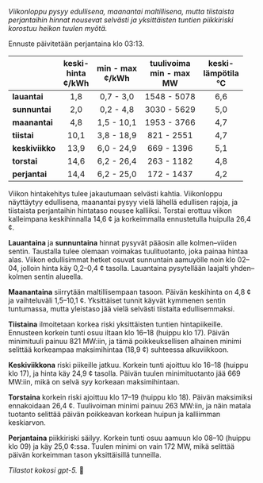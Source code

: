 *Viikonloppu pysyy edullisena, maanantai maltillisena, mutta tiistaista perjantaihin hinnat nousevat selvästi ja yksittäisten tuntien piikkiriski korostuu heikon tuulen myötä.*

Ennuste päivitetään perjantaina klo 03:13.

|  | keski-<br>hinta<br>¢/kWh | min - max<br>¢/kWh | tuulivoima<br>min - max<br>MW | keski-<br>lämpötila<br>°C |
|:-------------|:----------------:|:----------------:|:-------------:|:-------------:|
| **lauantai** | 1,8 | 0,7 - 3,0 | 1548 - 5078 | 6,6 |
| **sunnuntai** | 2,0 | 0,2 - 4,8 | 3030 - 5629 | 5,0 |
| **maanantai** | 4,8 | 1,5 - 10,1 | 1953 - 3766 | 4,7 |
| **tiistai** | 10,1 | 3,8 - 18,9 | 821 - 2551 | 4,7 |
| **keskiviikko** | 13,9 | 6,0 - 24,9 | 669 - 1396 | 5,1 |
| **torstai** | 14,6 | 6,2 - 26,4 | 263 - 1182 | 4,8 |
| **perjantai** | 14,4 | 6,2 - 25,0 | 172 - 1437 | 4,2 |

Viikon hintakehitys tulee jakautumaan selvästi kahtia. Viikonloppu näyttäytyy edullisena, maanantai pysyy vielä lähellä edullisen rajoja, ja tiistaista perjantaihin hintataso nousee kalliiksi. Torstai erottuu viikon kalleimpana keskihinnalla 14,6 ¢ ja korkeimmalla ennustetulla huipulla 26,4 ¢.

**Lauantaina** ja **sunnuntaina** hinnat pysyvät pääosin alle kolmen–viiden sentin. Taustalla tulee olemaan voimakas tuulituotanto, joka painaa hintaa alas. Viikon edullisimmat hetket osuvat sunnuntain aamuyölle noin klo 02–04, jolloin hinta käy 0,2–0,4 ¢ tasolla. Lauantaina pysytellään laajalti yhden–kolmen sentin alueella.

**Maanantaina** siirrytään maltillisempaan tasoon. Päivän keskihinta on 4,8 ¢ ja vaihteluväli 1,5–10,1 ¢. Yksittäiset tunnit käyvät kymmenen sentin tuntumassa, mutta yleistaso jää vielä selvästi tiistaita edullisemmaksi.

**Tiistaina** ilmoitetaan korkea riski yksittäisten tuntien hintapiikeille. Ennusteen korkein tunti osuu iltaan klo 16–18 (huippu klo 17). Päivän minimituuli painuu 821 MW:iin, ja tämä poikkeuksellisen alhainen minimi selittää korkeampaa maksimihintaa (18,9 ¢) suhteessa alkuviikkoon.

**Keskiviikkona** riski piikeille jatkuu. Korkein tunti ajoittuu klo 16–18 (huippu klo 17), ja hinta käy 24,9 ¢ tasolla. Päivän tuulen minimituotanto jää 669 MW:iin, mikä on selvä syy korkeaan maksimihintaan.

**Torstaina** korkein riski ajoittuu klo 17–19 (huippu klo 18). Päivän maksimiksi ennakoidaan 26,4 ¢. Tuulivoiman minimi painuu 263 MW:iin, ja näin matala tuotanto selittää päivän poikkeavan korkean huipun ja kalliimman keskiarvon.

**Perjantaina** piikkiriski säilyy. Korkein tunti osuu aamuun klo 08–10 (huippu klo 09) ja käy 25,0 ¢:ssa. Tuulen minimi on vain 172 MW, mikä selittää päivän korkeimman tason yksittäisillä tunneilla.

*Tilastot kokosi gpt-5.* 🔌
